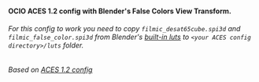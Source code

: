 #### OCIO ACES 1.2 config with Blender's **False Colors** View Transform.

###### For this config to work you need to copy `filmic_desat65cube.spi3d` and `filmic_false_color.spi3d` from Blender's [built-in luts](https://github.com/blender/blender/tree/master/release/datafiles/colormanagement/filmic) to `<your ACES config directory>/luts` folder.

###### Based on [ACES 1.2 config](https://github.com/colour-science/OpenColorIO-Configs/blob/feature/aces-1.2-config/aces_1.2/config.ocio)
